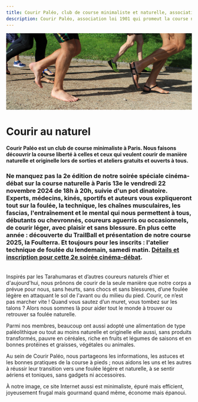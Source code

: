 ```yaml
---
title: Courir Paléo, club de course minimaliste et naturelle, association à Paris
description: Courir Paléo, association loi 1901 qui promeut la course naturelle et minimaliste ainsi que l'alimentation originelle de l'Homme non sédentaire. Nos sorties et ateliers à Paris sont gratuits et ouverts à tous.
---
```

![Courir Paleo](/assets/images/CourirPaleo_course_Parc-Montsouris_foulees_1200px.jpg)
# Courir au naturel
#### Courir Paléo est un club de course minimaliste à Paris. Nous faisons découvrir la course liberté à celles et ceux qui veulent courir de manière naturelle et originelle lors de sorties et ateliers gratuits et ouverts à tous.
### Ne manquez pas la 2e édition de notre soirée spéciale cinéma-débat sur la course naturelle à Paris 13e le vendredi 22 novembre 2024 de 18h à 20h, suivie d'un pot dinatoire. Experts, médecins, kinés, sportifs et auteurs vous expliqueront tout sur la foulée, la technique, les chaînes musculaires, les fascias, l'entraînement et le mental qui nous permettent à tous, débutants ou chevronnés, coureurs aguerris ou occasionnels, de courir léger, avec plaisir et sans blessure. En plus cette année : découverte du TrailBall et présentation de notre course 2025, la Foulterra. Et toujours pour les inscrits : l'atelier technique de foulée du lendemain, samedi matin. [Détails et inscription pour cette 2e soirée cinéma-débat](https://my.weezevent.com/2e-soiree-cinema-debat-courir-paleo).
<br>Inspirés par les Tarahumaras et d’autres coureurs naturels d’hier et d'aujourd'hui, nous prônons de courir de la seule manière que notre corps a prévue pour nous, sans heurts, sans chocs et sans blessures, d’une foulée légère en attaquant le sol de l'avant ou du milieu du pied. Courir, ce n’est pas marcher vite&nbsp;! Quand vous sautez d’un muret, vous tombez sur les talons&nbsp;? Alors nous sommes là pour aider tout le monde à trouver ou retrouver sa foulée naturelle.

Parmi nos membres, beaucoup ont aussi adopté une alimentation de type paléolithique ou tout au moins naturelle et originelle elle aussi, sans produits transformés, pauvre en céréales, riche en fruits et légumes de saisons et en bonnes protéines et graisses, végétales ou animales.

Au sein de Courir Paléo, nous partageons les informations, les astuces et les bonnes pratiques de la course à pieds&nbsp;; nous aidons les uns et les autres à réussir leur transition vers une foulée légère et naturelle, à se sentir aériens et toniques, sans gadgets ni accessoires.

À notre image, ce site Internet aussi est minimaliste, épuré mais efficient, joyeusement frugal mais gourmand quand même, économe mais épanoui.


